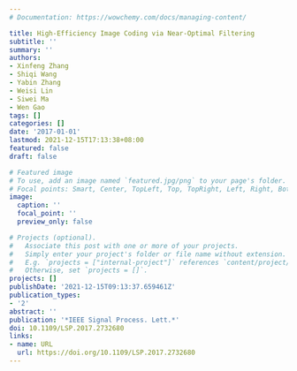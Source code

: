 ```yaml
---
# Documentation: https://wowchemy.com/docs/managing-content/

title: High-Efficiency Image Coding via Near-Optimal Filtering
subtitle: ''
summary: ''
authors:
- Xinfeng Zhang
- Shiqi Wang
- Yabin Zhang
- Weisi Lin
- Siwei Ma
- Wen Gao
tags: []
categories: []
date: '2017-01-01'
lastmod: 2021-12-15T17:13:38+08:00
featured: false
draft: false

# Featured image
# To use, add an image named `featured.jpg/png` to your page's folder.
# Focal points: Smart, Center, TopLeft, Top, TopRight, Left, Right, BottomLeft, Bottom, BottomRight.
image:
  caption: ''
  focal_point: ''
  preview_only: false

# Projects (optional).
#   Associate this post with one or more of your projects.
#   Simply enter your project's folder or file name without extension.
#   E.g. `projects = ["internal-project"]` references `content/project/deep-learning/index.md`.
#   Otherwise, set `projects = []`.
projects: []
publishDate: '2021-12-15T09:13:37.659461Z'
publication_types:
- '2'
abstract: ''
publication: '*IEEE Signal Process. Lett.*'
doi: 10.1109/LSP.2017.2732680
links:
- name: URL
  url: https://doi.org/10.1109/LSP.2017.2732680
---
```

